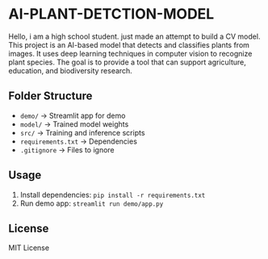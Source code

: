 # AI-PLANT-DETCTION-MODEL
Hello, i am a high school student. just made an attempt to build a CV model. This project is an AI-based model that detects and classifies plants from images. It uses deep learning techniques in computer vision to recognize plant species. The goal is to provide a tool that can support agriculture, education, and biodiversity research.


## Folder Structure
- `demo/` → Streamlit app for demo
- `model/` → Trained model weights
- `src/` → Training and inference scripts
- `requirements.txt` → Dependencies
- `.gitignore` → Files to ignore

## Usage
1. Install dependencies: `pip install -r requirements.txt`
2. Run demo app: `streamlit run demo/app.py`

## License
MIT License
